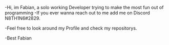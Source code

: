 -Hi, im Fabian, a solo working Developer trying to make the most fun out of programming
-If you ever wanna reach out to me add me on Discord N8TH1N6#2829.

-Feel free to look around my Profile and check my repositorys.

-Best Fabian
